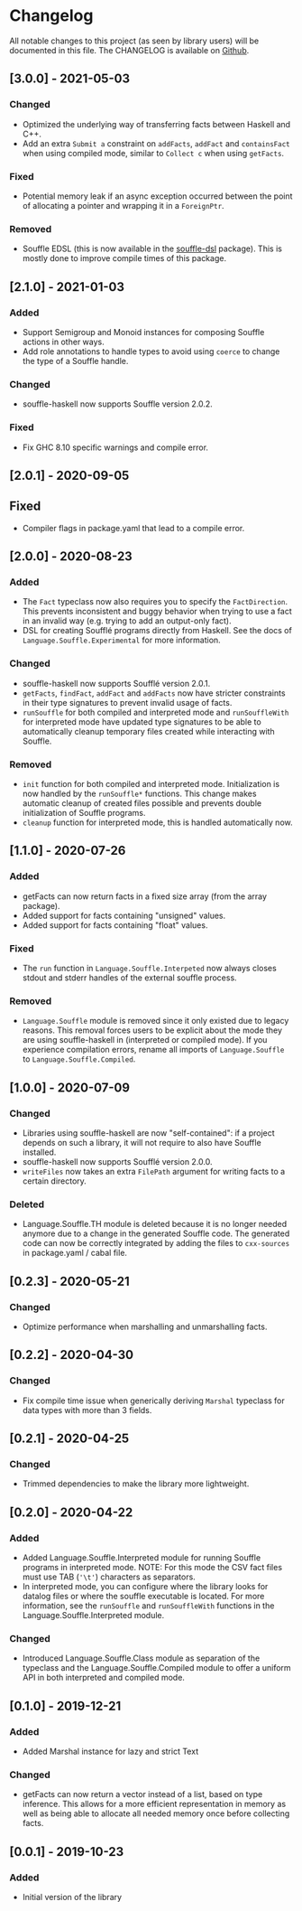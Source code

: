 # Changelog

All notable changes to this project (as seen by library users) will be documented in this file.
The CHANGELOG is available on [Github](https://github.com/luc-tielen/souffle-haskell.git/CHANGELOG.md).

## [3.0.0] - 2021-05-03

### Changed

- Optimized the underlying way of transferring facts between Haskell and C++.
- Add an extra `Submit a` constraint on `addFacts`, `addFact` and `containsFact`
  when using compiled mode, similar to `Collect c` when using `getFacts`.

### Fixed

- Potential memory leak if an async exception occurred between the point of
  allocating a pointer and wrapping it in a `ForeignPtr`.

### Removed

- Souffle EDSL (this is now available in the
  [souffle-dsl](https://github.com/luc-tielen/souffle-dsl)
  package). This is mostly done to improve compile times of this package.

## [2.1.0] - 2021-01-03

### Added

- Support Semigroup and Monoid instances for composing Souffle actions in
  other ways.
- Add role annotations to handle types to avoid using `coerce` to change
  the type of a Souffle handle.

### Changed

- souffle-haskell now supports Souffle version 2.0.2.

### Fixed

- Fix GHC 8.10 specific warnings and compile error.

## [2.0.1] - 2020-09-05

## Fixed

- Compiler flags in package.yaml that lead to a compile error.

## [2.0.0] - 2020-08-23

### Added

- The `Fact` typeclass now also requires you to specify the `FactDirection`.
  This prevents inconsistent and buggy behavior when trying to use a fact in
  an invalid way (e.g. trying to add an output-only fact).
- DSL for creating Soufflé programs directly from Haskell.
  See the docs of `Language.Souffle.Experimental` for more information.

### Changed

- souffle-haskell now supports Soufflé version 2.0.1.
- `getFacts`, `findFact`, `addFact` and `addFacts` now have stricter
  constraints in their type signatures to prevent invalid usage of facts.
- `runSouffle` for both compiled and interpreted mode and `runSouffleWith`
  for interpreted mode have updated type signatures to be able to
  automatically cleanup temporary files created while interacting with Souffle.

### Removed

- `init` function for both compiled and interpreted mode. Initialization is
  now handled by the `runSouffle*` functions. This change makes automatic
  cleanup of created files possible and prevents double initialization of
  Souffle programs.
- `cleanup` function for interpreted mode, this is handled automatically now.

## [1.1.0] - 2020-07-26

### Added

- getFacts can now return facts in a fixed size array (from the array package).
- Added support for facts containing "unsigned" values.
- Added support for facts containing "float" values.

### Fixed

- The `run` function in `Language.Souffle.Interpeted` now always closes
  stdout and stderr handles of the external souffle process.

### Removed

- `Language.Souffle` module is removed since it only existed due to legacy
  reasons. This removal forces users to be explicit about the mode they are
  using souffle-haskell in (interpreted or compiled mode). If you experience
  compilation errors, rename all imports of `Language.Souffle` to
  `Language.Souffle.Compiled`.

## [1.0.0] - 2020-07-09

### Changed

- Libraries using souffle-haskell are now "self-contained": if a project
  depends on such a library, it will not require to also have Souffle installed.
- souffle-haskell now supports Soufflé version 2.0.0.
- `writeFiles` now takes an extra `FilePath` argument for writing facts to a
  certain directory.

### Deleted

- Language.Souffle.TH module is deleted because it is no longer needed anymore
  due to a change in the generated Souffle code. The generated code can now be
  correctly integrated by adding the files to `cxx-sources`
  in package.yaml / cabal file.

## [0.2.3] - 2020-05-21

### Changed

- Optimize performance when marshalling and unmarshalling facts.

## [0.2.2] - 2020-04-30

### Changed

- Fix compile time issue when generically deriving `Marshal` typeclass
  for data types with more than 3 fields.

## [0.2.1] - 2020-04-25

### Changed

- Trimmed dependencies to make the library more lightweight.

## [0.2.0] - 2020-04-22

### Added

- Added Language.Souffle.Interpreted module for running Souffle programs in interpreted mode.
  NOTE: For this mode the CSV fact files must use TAB (`'\t'`) characters as separators.
- In interpreted mode, you can configure where the library looks for datalog files or where
  the souffle executable is located. For more information, see the `runSouffle` and `runSouffleWith`
  functions in the Language.Souffle.Interpreted module.

### Changed

- Introduced Language.Souffle.Class module as separation of the typeclass and the
  Language.Souffle.Compiled module to offer a uniform API in both interpreted and compiled mode.

## [0.1.0] - 2019-12-21

### Added

- Added Marshal instance for lazy and strict Text

### Changed

- getFacts can now return a vector instead of a list, based on type inference.
  This allows for a more efficient representation in memory as well
  as being able to allocate all needed memory once before collecting facts.

## [0.0.1] - 2019-10-23

### Added

- Initial version of the library
